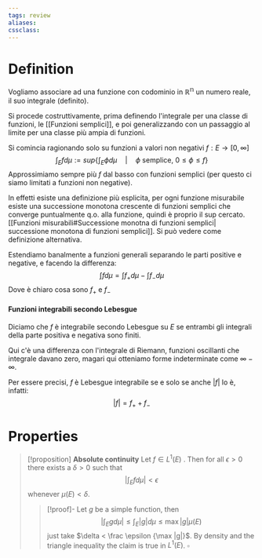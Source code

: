 ```yaml
---
tags: review
aliases:
cssclass:
---
```

 
# Definition
Vogliamo associare ad una funzione con codominio in $\mathbb{R^n}$ un numero reale, il suo integrale (definito).

Si procede costruttivamente, prima definendo l'integrale per una classe di funzioni, le [[Funzioni semplici]], e poi generalizzando con un passaggio al limite per una classe più ampia di funzioni. 

Si comincia ragionando solo su funzioni a valori non negativi $f : E \to [0,\infty]$ 
$$
\int_E f d\mu := sup\Big\{  \int_E \phi d\mu \quad \Big|\quad \phi \text{  semplice, } 0\leq \phi \leq f   \Big\} 
$$
Approssimiamo sempre più $f$ dal basso con funzioni semplici (per questo ci siamo limitati a funzioni non negative). 

In effetti esiste una definizione più esplicita, per ogni funzione misurabile esiste una successione monotona crescente di funzioni semplici che converge puntualmente q.o. alla funzione, quindi è proprio il sup cercato. [[Funzioni misurabili#Successione monotna di funzioni semplici| successione monotona di funzioni semplici]]. Si può vedere come definizione alternativa.


Estendiamo banalmente a funzioni generali separando le parti positive e negative, e facendo la differenza:
$$
\int f d\mu = \int f_+ d\mu - \int f_- d\mu
$$
Dove è chiaro cosa sono $f_+$ e $f_-$ 

#### Funzioni integrabili secondo Lebesgue
Diciamo che $f$ è integrabile secondo Lebesgue su $E$ se entrambi gli integrali della parte positiva e negativa sono finiti. 

Qui c'è una differenza con l'integrale di Riemann, funzioni oscillanti che integrale davano zero, magari qui otteniamo forme indeterminate come $\infty - \infty$. 

Per essere precisi, $f$ è Lebesgue integrabile se e solo se anche $|f|$ lo è, infatti:
$$
|f| = f_+ + f_-
$$

# Properties

> [!proposition]
>**Absolute continuity** Let $f \in L^1(E)$ . Then for all $\epsilon > 0$ there exists a $\delta > 0$ such that
>$$
>\left|\int_E f d\mu\right| < \epsilon
>$$
>whenever $\mu(E) < \delta$.
>> [!proof]-
>> Let $g$ be a simple function, then
>> $$
>> \left|\int_E g d\mu \right| \leq\int_E |g| d\mu \leq \max |g| \mu(E)
>> $$
>> just take $\delta < \frac \epsilon {\max |g|}$. By density and the triangle inequality the claim is true in $L^1(E)$. $\square$


